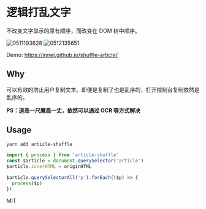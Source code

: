 # 逻辑打乱文字

不改变文字显示的原有顺序，而改变在 DOM 树中顺序。

![0511193628](https://cdn.jsdelivr.net/gh/Innei/img-bed@master/2021/0511193628.png)
![0512135651](https://cdn.jsdelivr.net/gh/Innei/img-bed@master/2021/0512135651.png)

Demo: <https://innei.github.io/shuffle-article/>

## Why

可以有效的防止用户复制文本。即便是复制了也是乱序的，打开控制台复制依然是乱序的。

**PS：道高一尺魔高一丈，依然可以通过 OCR 等方式解决**

## Usage

```sh
yarn add article-shuffle
```

```js
import { process } from 'article-shuffle'
const $article = document.querySelector('article')
$article.innerHTML = originHTML

$article.querySelectorAll('p').forEach(($p) => {
  process($p)
})
```

MIT

